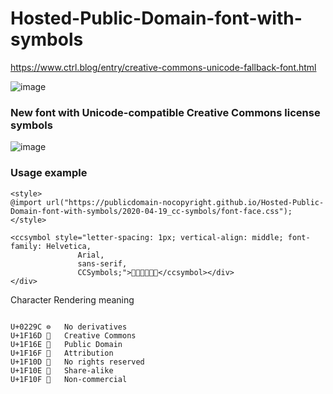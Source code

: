 # Hosted-Public-Domain-font-with-symbols
https://www.ctrl.blog/entry/creative-commons-unicode-fallback-font.html

![image](https://user-images.githubusercontent.com/127976898/226693705-a99fbda7-e256-42b2-8010-7fc904ccb9af.png)
### New font with Unicode-compatible Creative Commons license symbols
![image](https://user-images.githubusercontent.com/127976898/226693873-9145dd9d-9718-43b2-a66c-509f5364f977.png)

### Usage example

```
<style>
@import url("https://publicdomain-nocopyright.github.io/Hosted-Public-Domain-font-with-symbols/2020-04-19_cc-symbols/font-face.css");
</style>

<ccsymbol style="letter-spacing: 1px; vertical-align: middle; font-family: Helvetica,
               Arial,
               sans-serif,
               CCSymbols;">🅭🅮🅯🄍🄎🄏</ccsymbol></div>
</div>

```
Character	Rendering meaning

```

U+0229C	⊜	No derivatives
U+1F16D	🅭	Creative Commons
U+1F16E	🅮	Public Domain
U+1F16F	🅯	Attribution
U+1F10D	🄍	No rights reserved
U+1F10E	🄎	Share-alike
U+1F10F	🄏	Non-commercial

```

